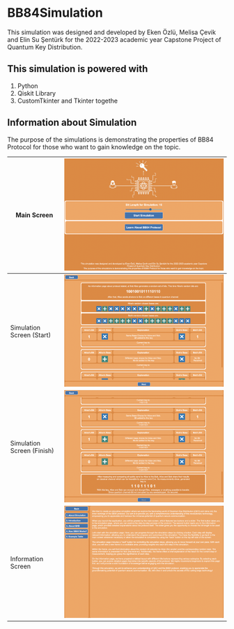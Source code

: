 # BB84Simulation
This simulation was designed and developed by Eken Özlü, Melisa Çevik and Elin Su Şentürk for the 2022-2023 academic year Capstone Project of Quantum Key Distribution.
## This simulation is powered with
1. Python
2. Qiskit Library
3. CustomTkinter and Tkinter togethe

## Information about Simulation
The purpose of the simulations is demonstrating the properties of BB84 Protocol for those who want to gain knowledge on the topic.


| Main Screen                | ![Main Screen](https://github.com/ekenozlu/BB84Simulation/blob/main/GitImages/main_screen.png "Main Screen")                                      | 
| -------------------------- | ------------------------------------------------------------------------------------------------------------------------------------------------- |
| Simulation Screen (Start)  | ![Simulation Screen (Start)](https://github.com/ekenozlu/BB84Simulation/blob/main/GitImages/simulation_screen1.png "Simulation Screen (Start)")   |
| Simulation Screen (Finish) | ![Simulation Screen (Finish)](https://github.com/ekenozlu/BB84Simulation/blob/main/GitImages/simulation_screen2.png "Simulation Screen (Finish)") |
| Information Screen         | ![Information Screen](https://github.com/ekenozlu/BB84Simulation/blob/main/GitImages/information_screen.png "Information Screen")                 |
